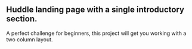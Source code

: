 <h2>Huddle landing page with a single introductory section.</h2>
<p>A perfect challenge for beginners, this project will get you working with a two column layout.</p>
